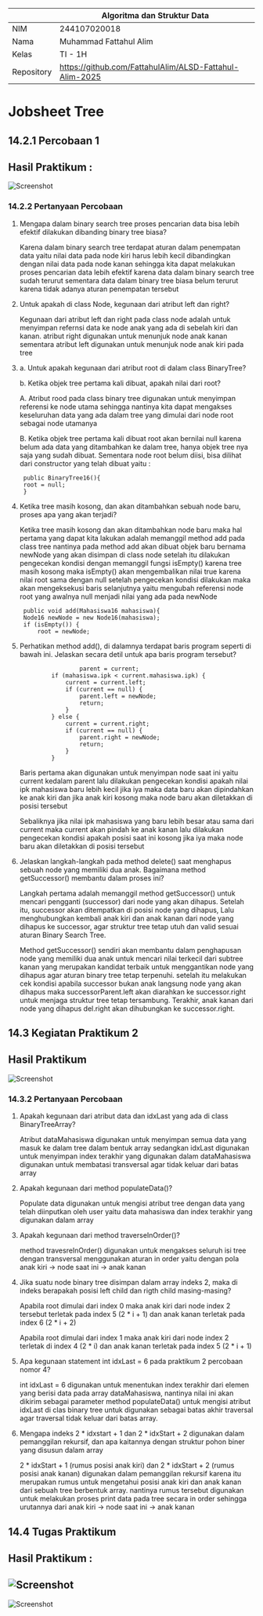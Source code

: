 |  | Algoritma dan Struktur Data|
|--|--|
| NIM |  244107020018|
| Nama |  Muhammad Fattahul Alim |
| Kelas | TI - 1H |
| Repository |https://github.com/FattahulAlim/ALSD-Fattahul-Alim-2025|

# Jobsheet Tree

## 14.2.1 Percobaan 1 

Hasil Praktikum :
---
![Screenshot](../img/Perc1.png)

### 14.2.2 Pertanyaan Percobaan

1. Mengapa dalam binary search tree proses pencarian data bisa lebih efektif dilakukan dibanding
binary tree biasa?

    Karena dalam binary search tree terdapat aturan dalam penempatan data yaitu nilai data pada node kiri harus lebih kecil dibandingkan dengan nilai data pada node kanan sehingga kita dapat melakukan proses pencarian data lebih efektif karena data dalam binary search tree sudah terurut sementara data dalam binary tree biasa belum terurut karena tidak adanya aturan penempatan tersebut

2. Untuk apakah di class Node, kegunaan dari atribut left dan right?

    Kegunaan dari atribut left dan right pada class node adalah untuk menyimpan refernsi data ke node anak yang ada di sebelah kiri dan kanan. atribut right digunakan untuk menunjuk node anak kanan sementara atribut left digunakan untuk menunjuk node anak kiri pada tree

3. a. Untuk apakah kegunaan dari atribut root di dalam class BinaryTree?

    b. Ketika objek tree pertama kali dibuat, apakah nilai dari root? 

    A. Atribut rood pada class binary tree digunakan untuk menyimpan referensi ke node utama sehingga nantinya kita dapat mengakses keseluruhan data yang ada dalam tree yang dimulai dari node root sebagai node utamanya
    
    B. Ketika objek tree pertama kali dibuat root akan bernilai null karena belum ada data yang ditambahkan ke dalam tree, hanya objek tree nya saja yang sudah dibuat. Sementara node root belum diisi, bisa dilihat dari constructor yang telah dibuat yaitu :

        public BinaryTree16(){
        root = null;
        }

4. Ketika tree masih kosong, dan akan ditambahkan sebuah node baru, proses apa yang akan terjadi?


    Ketika tree masih kosong dan akan ditambahkan node baru maka hal pertama yang dapat kita lakukan adalah memanggil method add pada class tree nantinya pada method add akan dibuat objek baru bernama newNode yang akan disimpan di class node setelah itu dilakukan pengecekan kondisi dengan memanggil fungsi isEmpty() karena tree masih kosong maka isEmpty() akan mengembalikan nilai true karena nilai root sama dengan null setelah pengecekan kondisi dilakukan maka akan mengeksekusi baris selanjutnya yaitu mengubah referensi node root yang awalnya null menjadi nilai yang ada pada newNode

        public void add(Mahasiswa16 mahasiswa){
        Node16 newNode = new Node16(mahasiswa);
        if (isEmpty()) {
            root = newNode;

5. Perhatikan method add(), di dalamnya terdapat baris program seperti di bawah ini. Jelaskan
secara detil untuk apa baris program tersebut?

                        parent = current;
                if (mahasiswa.ipk < current.mahasiswa.ipk) {
                    current = current.left;
                    if (current == null) {
                        parent.left = newNode;
                        return;
                    }
                } else {
                    current = current.right;
                    if (current == null) {
                        parent.right = newNode;
                        return;
                    }
                }


    Baris pertama akan digunakan untuk menyimpan node saat ini yaitu  current kedalam parent lalu dilakukan pengecekan kondisi apakah nilai ipk mahasiswa baru lebih kecil jika iya maka data baru akan dipindahkan ke anak kiri dan jika anak kiri kosong maka node baru akan diletakkan di posisi tersebut

    Sebaliknya jika nilai ipk mahasiswa yang baru lebih besar atau sama dari current maka current akan pindah ke anak kanan lalu dilakukan pengecekan kondisi apakah posisi saat ini kosong jika iya maka node baru akan diletakkan di posisi tersebut

6.  Jelaskan langkah-langkah pada method delete() saat menghapus sebuah node yang memiliki dua
anak. Bagaimana method getSuccessor() membantu dalam proses ini?

    Langkah pertama adalah memanggil method getSuccessor() untuk mencari pengganti (successor) dari node yang akan dihapus. Setelah itu, successor akan ditempatkan di posisi node yang dihapus, Lalu menghubungkan kembali anak kiri dan anak kanan dari node yang dihapus ke successor, agar struktur tree tetap utuh dan valid sesuai aturan Binary Search Tree.

    Method getSuccessor() sendiri akan membantu dalam penghapusan node yang memiliki dua anak untuk mencari nilai terkecil dari subtree kanan yang merupakan kandidat terbaik untuk menggantikan node yang dihapus agar aturan binary tree tetap terpenuhi.  setelah itu melakukan cek kondisi apabila successor bukan anak langsung node yang akan dihapus maka successorParent.left akan diarahkan ke successor.right untuk menjaga struktur tree tetap tersambung. Terakhir, anak kanan dari node yang dihapus del.right akan dihubungkan ke successor.right.


## 14.3 Kegiatan Praktikum 2

Hasil Praktikum
---
![Screenshot](../img/Perc2Fix.png)

### 14.3.2 Pertanyaan Percobaan

1. Apakah kegunaan dari atribut data dan idxLast yang ada di class BinaryTreeArray?

    Atribut dataMahasiswa digunakan untuk menyimpan semua data yang masuk ke dalam tree dalam bentuk array sedangkan idxLast digunakan untuk menyimpan index terakhir yang digunakan dalam dataMahasiswa digunakan untuk membatasi transversal agar tidak keluar dari batas array

2.  Apakah kegunaan dari method populateData()?

    Populate data digunakan untuk mengisi atribut tree dengan data yang telah diinputkan oleh user yaitu data mahasiswa dan index terakhir yang digunakan dalam array

3. Apakah kegunaan dari method traverseInOrder()?

    method travesreInOrder() digunakan untuk mengakses seluruh isi tree dengan transversal menggunakan aturan in order yaitu dengan pola anak kiri -> node saat ini -> anak kanan

4. Jika suatu node binary tree disimpan dalam array indeks 2, maka di indeks berapakah posisi
left child dan rigth child masing-masing?

    Apabila root dimulai dari index 0 maka anak kiri dari node index 2 tersebut terletak pada index 5 (2 * i + 1) dan anak kanan terletak pada index 6 (2 * i + 2)

    Apabila root dimulai dari index 1 maka anak kiri dari node index 2 terletak di index 4 (2 * i) dan anak kanan terletak pada index 5 (2 * i + 1) 

5.  Apa kegunaan statement int idxLast = 6 pada praktikum 2 percobaan nomor 4?

    int idxLast = 6 digunakan untuk menentukan index terakhir dari elemen yang berisi data pada array dataMahasiswa, nantinya nilai ini akan dikirim sebagai parameter method populateData() untuk mengisi atribut idxLast di clas binary tree untuk digunakan sebagai batas akhir traversal agar traversal tidak keluar dari batas array.

6. Mengapa indeks 2 * idxstart + 1 dan 2 * idxStart + 2 digunakan dalam pemanggilan
rekursif, dan apa kaitannya dengan struktur pohon biner yang disusun dalam array

     2 * idxStart + 1 (rumus posisi anak kiri) dan 2 * idxStart + 2 (rumus posisi anak kanan) digunakan dalam pemanggilan rekursif karena itu merupakan rumus untuk mengetahui posisi anak kiri dan anak kanan dari sebuah tree berbentuk array. nantinya rumus tersebut digunakan untuk melakukan proses print data pada tree secara in order sehingga urutannya dari anak kiri -> node saat ini -> anak kanan


## 14.4 Tugas Praktikum

Hasil Praktikum :
---
![Screenshot](../img/Tugas.png)
---
![Screenshot](../img/Tugas(1).png)

